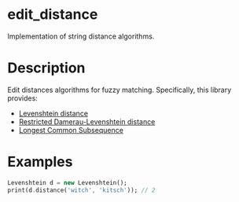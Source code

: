 # edit_distance

Implementation of string distance algorithms.

# Description

Edit distances algorithms for fuzzy matching. Specifically, this library provides:

* [Levenshtein distance][Levenshtein]
* [Restricted Damerau-Levenshtein distance][Damerau]
* [Longest Common Subsequence][LongestCommonSubsequence]

[Levenshtein]: https://en.wikipedia.org/wiki/Levenshtein_distance
[Damerau]: https://en.wikipedia.org/wiki/Damerau%E2%80%93Levenshtein_distance
[LongestCommonSubsequence]: https://en.wikipedia.org/wiki/Longest_common_subsequence_problem

# Examples

```dart
Levenshtein d = new Levenshtein();
print(d.distance('witch', 'kitsch')); // 2
```

